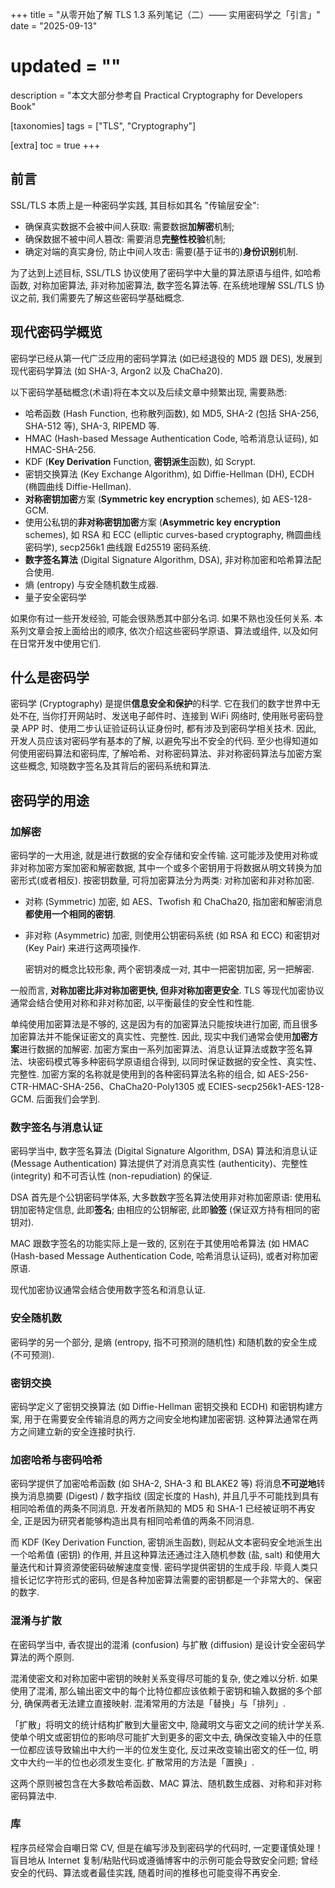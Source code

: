 +++
title = "从零开始了解 TLS 1.3 系列笔记（二）—— 实用密码学之「引言」"
date = "2025-09-13"
# updated = ""
description = "本文大部分参考自 Practical Cryptography for Developers Book"

[taxonomies]
tags = ["TLS", "Cryptography"]

[extra]
toc = true
+++

## 前言

SSL/TLS 本质上是一种密码学实践, 其目标如其名 "传输层安全":

- 确保真实数据不会被中间人获取: 需要数据**加解密**机制;
- 确保数据不被中间人篡改: 需要消息**完整性校验**机制;
- 确定对端的真实身份, 防止中间人攻击: 需要(基于证书的)**身份识别**机制.

为了达到上述目标, SSL/TLS 协议使用了密码学中大量的算法原语与组件, 如哈希函数, 对称加密算法, 非对称加密算法, 数字签名算法等.
在系统地理解 SSL/TLS 协议之前, 我们需要先了解这些密码学基础概念.

## 现代密码学概览

密码学已经从第一代广泛应用的密码学算法 (如已经退役的 MD5 跟 DES), 发展到现代密码学算法 (如 SHA-3, Argon2 以及 ChaCha20).

以下密码学基础概念(术语)将在本文以及后续文章中频繁出现, 需要熟悉:

- 哈希函数 (Hash Function, 也称散列函数), 如 MD5, SHA-2 (包括 SHA-256, SHA-512 等), SHA-3, RIPEMD 等.
- HMAC (Hash-based Message Authentication Code, 哈希消息认证码), 如 HMAC-SHA-256.
- KDF (**Key Derivation** Function, **密钥派生**函数), 如 Scrypt.
- 密钥交换算法 (Key Exchange Algorithm), 如 Diffie-Hellman (DH), ECDH (椭圆曲线 Diffie-Hellman).
- **对称密钥加密**方案 (**Symmetric key encryption** schemes), 如 AES-128-GCM.
- 使用公私钥的**非对称密钥加密**方案 (**Asymmetric key encryption** schemes), 如 RSA 和 ECC (elliptic curves-based cryptography, 椭圆曲线密码学), secp256k1 曲线跟 Ed25519 密码系统.
- **数字签名算法** (Digital Signature Algorithm, DSA), 非对称加密和哈希算法配合使用.
- 熵 (entropy) 与安全随机数生成器.
- 量子安全密码学

如果你有过一些开发经验, 可能会很熟悉其中部分名词. 如果不熟也没任何关系. 本系列文章会按上面给出的顺序, 依次介绍这些密码学原语、算法或组件, 以及如何在日常开发中使用它们.

## 什么是密码学

密码学 (Cryptography) 是提供**信息安全和保护**的科学. 它在我们的数字世界中无处不在, 当你打开网站时、发送电子邮件时、连接到 WiFi 网络时, 使用账号密码登录 APP 时、使用二步认证验证码认证身份时, 都有涉及到密码学相关技术.
因此, 开发人员应该对密码学有基本的了解, 以避免写出不安全的代码. 至少也得知道如何使用密码算法和密码库, 了解哈希、对称密码算法、非对称密码算法与加密方案这些概念, 知晓数字签名及其背后的密码系统和算法.

## 密码学的用途

### 加解密

密码学的一大用途, 就是进行数据的安全存储和安全传输. 这可能涉及使用对称或非对称加密方案加密和解密数据, 其中一个或多个密钥用于将数据从明文转换为加密形式(或者相反).
按密钥数量, 可将加密算法分为两类: 对称加密和非对称加密.

- 对称 (Symmetric) 加密, 如 AES、Twofish 和 ChaCha20, 指加密和解密消息**都使用一个相同的密钥**.
- 非对称 (Asymmetric) 加密, 则使用公钥密码系统 (如 RSA 和 ECC) 和密钥对 (Key Pair) 来进行这两项操作.

  密钥对的概念比较形象, 两个密钥凑成一对, 其中一把密钥加密, 另一把解密.

一般而言, **对称加密比非对称加密更快, 但非对称加密更安全**. TLS 等现代加密协议通常会结合使用对称和非对称加密, 以平衡最佳的安全性和性能.

单纯使用加密算法是不够的, 这是因为有的加密算法只能按块进行加密, 而且很多加密算法并不能保证密文的真实性、完整性.
因此, 现实中我们通常会使用**加密方案**进行数据的加解密.
加密方案由一系列加密算法、消息认证算法或数字签名算法、块密码模式等多种密码学原语组合得到, 以同时保证数据的安全性、真实性、完整性.
加密方案的名称就是使用到的各种密码算法名称的组合, 如 AES-256-CTR-HMAC-SHA-256、ChaCha20-Poly1305 或 ECIES-secp256k1-AES-128-GCM. 后面我们会学到.

### 数字签名与消息认证

密码学当中, 数字签名算法 (Digital Signature Algorithm, DSA) 算法和消息认证 (Message Authentication) 算法提供了对消息真实性 (authenticity)、完整性 (integrity) 和不可否认性 (non-repudiation) 的保证.

DSA 首先是个公钥密码学体系, 大多数数字签名算法使用非对称加密原语: 使用私钥加密特定信息, 此即**签名**; 由相应的公钥解密, 此即**验签** (保证双方持有相同的密钥对).

MAC 跟数字签名的功能实际上是一致的, 区别在于其使用哈希算法 (如 HMAC (Hash-based Message Authentication Code, 哈希消息认证码), 或者对称加密原语.

现代加密协议通常会结合使用数字签名和消息认证.

### 安全随机数

密码学的另一个部分, 是熵 (entropy, 指不可预测的随机性) 和随机数的安全生成 (不可预测).

### 密钥交换

密码学定义了密钥交换算法 (如 Diffie-Hellman 密钥交换和 ECDH) 和密钥构建方案, 用于在需要安全传输消息的两方之间安全地构建加密密钥. 这种算法通常在两方之间建立新的安全连接时执行.

### 加密哈希与密码哈希

密码学提供了加密哈希函数 (如 SHA-2, SHA-3 和 BLAKE2 等) 将消息**不可逆地**转换为消息摘要 (Digest) / 数字指纹 (固定长度的 Hash), 并且几乎不可能找到具有相同哈希值的两条不同消息.
开发者所熟知的 MD5 和 SHA-1 已经被证明不再安全, 正是因为研究者能够构造出具有相同哈希值的两条不同消息.

而 KDF (Key Derivation Function, 密钥派生函数), 则起从文本密码安全地派生出一个哈希值 (密钥) 的作用, 并且这种算法还通过注入随机参数 (盐, salt) 和使用大量迭代和计算资源使密码破解速度变慢.
密码学提供密钥的生成手段. 毕竟人类只擅长记忆字符形式的密码, 但是各种加密算法需要的密钥都是一个非常大的、保密的数字.

### 混淆与扩散

在密码学当中, 香农提出的混淆 (confusion) 与扩散 (diffusion) 是设计安全密码学算法的两个原则.

混淆使密文和对称加密中密钥的映射关系变得尽可能的复杂, 使之难以分析. 如果使用了混淆, 那么输出密文中的每个比特位都应该依赖于密钥和输入数据的多个部分, 确保两者无法建立直接映射.  混淆常用的方法是「替换」与「排列」.

「扩散」将明文的统计结构扩散到大量密文中, 隐藏明文与密文之间的统计学关系. 使单个明文或密钥位的影响尽可能扩大到更多的密文中去, 确保改变输入中的任意一位都应该导致输出中大约一半的位发生变化, 反过来改变输出密文的任一位, 明文中大约一半的位也必须发生变化. 扩散常用的方法是「置换」.

这两个原则被包含在大多数哈希函数、MAC 算法、随机数生成器、对称和非对称密码算法中.

### 库

程序员经常会自嘲日常 CV, 但是在编写涉及到密码学的代码时, 一定要谨慎处理！盲目地从 Internet 复制/粘贴代码或遵循博客中的示例可能会导致安全问题; 曾经安全的代码、算法或者最佳实践, 随着时间的推移也可能变得不再安全.
